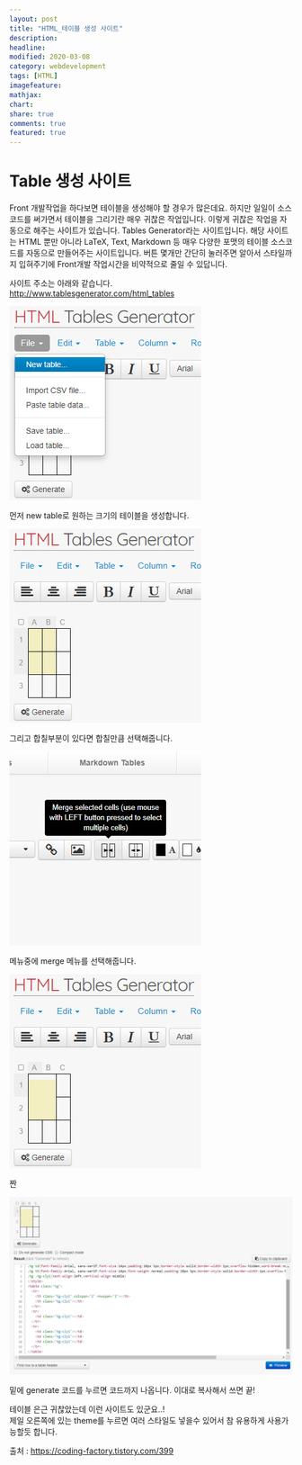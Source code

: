 ```yaml
---
layout: post
title: "HTML_테이블 생성 사이트"
description:
headline:
modified: 2020-03-08
category: webdevelopment
tags: [HTML]
imagefeature:
mathjax:
chart:
share: true
comments: true
featured: true
---
```


# Table 생성 사이트

Front 개발작업을 하다보면 테이블을 생성해야 할 경우가 많은데요. 하지만 일일이 소스코드를 써가면서 테이블을 그리기란 매우 귀찮은 작업입니다. 이렇게 귀찮은 작업을 자동으로 해주는 사이트가 있습니다. Tables Generator라는 사이트입니다. 해당 사이트는 HTML 뿐만 아니라 LaTeX, Text, Markdown 등 매우 다양한 포맷의 테이블 소스코드를 자동으로 만들어주는 사이트입니다. 버튼 몇개만 간단히 눌러주면 알아서 스타일까지 입혀주기에 Front개발 작업시간을 비약적으로 줄일 수 있답니다.

사이트 주소는 아래와 같습니다.  
<http://www.tablesgenerator.com/html_tables>


![image](https://github.com/lsh58/lsh58.github.io/blob/master/images/post/table01.jpg?raw=true)
<div class="center">먼저 new table로 원하는 크기의 테이블을 생성합니다. </div>

![image](https://github.com/lsh58/lsh58.github.io/blob/master/images/post/table02.jpg?raw=true)
<div class="center">그리고 합칠부분이 있다면 합칠만큼 선택해줍니다.</div>

![image](https://github.com/lsh58/lsh58.github.io/blob/master/images/post/table03.jpg?raw=true)
<div class="center">메뉴중에 merge 메뉴를 선택해줍니다.</div>

![image](https://github.com/lsh58/lsh58.github.io/blob/master/images/post/table04.jpg?raw=true)
<div class="center">짠</div>

![image](https://github.com/lsh58/lsh58.github.io/blob/master/images/post/table05.jpg?raw=true)
<div class="center">밑에 generate 코드를 누르면 코드까지 나옵니다. 이대로 복사해서 쓰면 끝!</div>

테이블 은근 귀찮았는데 이런 사이트도 있군요..!  
제일 오른쪽에 있는 theme를 누르면 여러 스타일도 넣을수 있어서 참 유용하게 사용가능할듯 합니다.


출처 : <https://coding-factory.tistory.com/399>